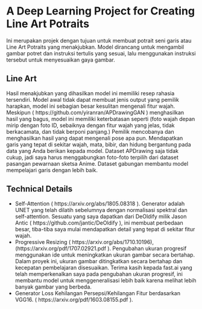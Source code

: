 # A Deep Learning Project for Creating Line Art Potraits

<p>Ini merupakan projek dengan tujuan untuk membuat potrait seni garis atau Line Art Potraits yang menakjubkan. Model dirancang untuk mengambil gambar potret dan instruksi tertulis yang sesuai, lalu menggunakan instruksi tersebut untuk menyesuaikan gaya gambar. </p>

<h2>Line Art</h2>
<p>Hasil menakjubkan yang dihasilkan model ini memiliki resep rahasia tersendiri. Model awal tidak dapat membuat jenis output yang pemilik harapkan, model ini sebagian besar kesulitan mengenali fitur wajah. Meskipun ( https://github.com/yiranran/APDrawingGAN ) menghasilkan hasil yang bagus, model ini memiliki keterbatasan seperti (foto wajah depan mirip dengan foto ID, sebaiknya dengan fitur wajah yang jelas, tidak berkacamata, dan tidak berponi panjang.) Pemilik mencobanya dan menghasilkan hasil yang dapat mengenali pose apa pun. Mendapatkan garis yang tepat di sekitar wajah, mata, bibir, dan hidung bergantung pada data yang Anda berikan kepada model. Dataset APDrawing saja tidak cukup, jadi saya harus menggabungkan foto-foto terpilih dari dataset pasangan pewarnaan sketsa Anime. Dataset gabungan membantu model mempelajari garis dengan lebih baik.</p>

<h2>Technical Details</h2>
<ul>
  <li>Self-Attention ( https://arxiv.org/abs/1805.08318 ). Generator adalah UNET yang telah dilatih sebelumnya dengan normalisasi spektral dan self-attention. Sesuatu yang saya dapatkan dari DeOldify milik Jason Antic ( https://github.com/jantic/DeOldify ), ini membuat perbedaan besar, tiba-tiba saya mulai mendapatkan detail yang tepat di sekitar fitur wajah.</li>
  <li>Progressive Resizing ( https://arxiv.org/abs/1710.10196),(https://arxiv.org/pdf/1707.02921.pdf ). Pengubahan ukuran progresif menggunakan ide untuk meningkatkan ukuran gambar secara bertahap. Dalam proyek ini, ukuran gambar ditingkatkan secara bertahap dan kecepatan pembelajaran disesuaikan. Terima kasih kepada fast.ai yang telah memperkenalkan saya pada pengubahan ukuran progresif, ini membantu model untuk menggeneralisasi lebih baik karena melihat lebih banyak gambar yang berbeda.</li>
  <li>Generator Loss Kehilangan Persepsi/Kehilangan Fitur berdasarkan VGG16. ( https://arxiv.org/pdf/1603.08155.pdf ).</li>
</ul>
